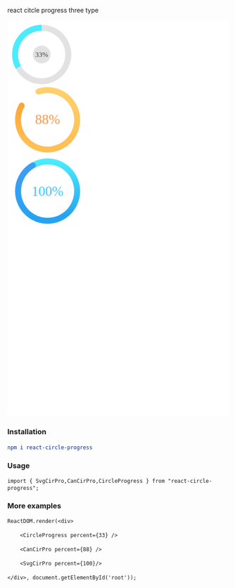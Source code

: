 react citcle progress three type

![localhost](/localhost.png)
### Installation

```cmake
npm i react-circle-progress
```

### Usage

```react
import { SvgCirPro,CanCirPro,CircleProgress } from "react-circle-progress";
```


### More examples

```react
ReactDOM.render(<div>

    <CircleProgress percent={33} />

    <CanCirPro percent={88} />

    <SvgCirPro percent={100}/>

</div>, document.getElementById('root'));

```


